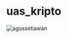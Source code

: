 # uas_kripto

![agussetiawan](https://github.com/user-attachments/assets/f940a28e-06ba-4fc1-8816-1681cb0004c9)
